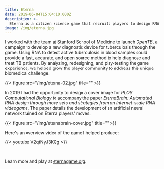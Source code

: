 ```yaml
---
title: Eterna
date: 2019-06-04T15:04:10.000Z
description: >-
  Eterna is a citizen science game that recruits players to design RNA molecules by solving puzzles. These designs are then synthesized in the lab and used for biomedical research.  
image: /img/eterna.jpg
---
```


I worked with the team at Stanford School of Medicine to launch *OpenTB*, a campaign to develop a new diagnostic device for tuberculosis through the game. Using RNA to detect active tuberculosis in blood samples could provide a fast, accurate, and open source method to help diagnose and treat TB patients. By analyzing, redesigning, and play-testing the game experience, we helped grow the player community to address this unique biomedical challenge.

{{< figure src="/img/eterna-02.jpg" title="" >}}

In 2019 I had the opportunity to design a cover image for *PLOS Computational Biology* to accompany the paper *EternaBrain: Automated RNA design through move sets and strategies from an Internet-scale RNA videogame*. The paper details the development of an artificial neural network trained on Eterna players' moves.

{{< figure src="/img/eternabrain-cover.jpg" title="" >}}

Here's an overview video of the game I helped produce:

{{< youtube V2qtNyJ3KQg >}}

<br />

Learn more and play at [eternagame.org](https://eternagame.org).


